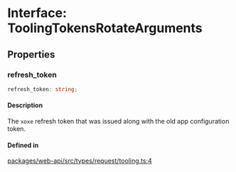 # Interface: ToolingTokensRotateArguments

## Properties

### refresh\_token

```ts
refresh_token: string;
```

#### Description

The `xoxe` refresh token that was issued along with the old app configuration token.

#### Defined in

[packages/web-api/src/types/request/tooling.ts:4](https://github.com/slackapi/node-slack-sdk/blob/c15385ef93ccdde9702f52f7d1f445999203d794/packages/web-api/src/types/request/tooling.ts#L4)
